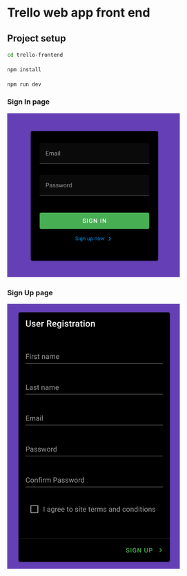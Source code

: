 # Trello web app front end

## Project setup

``` bash
cd trello-frontend

npm install

npm run dev
```

### Sign In page

<img src='public/signin-page.png' width='400'>

### Sign Up page

<img src='public/signup-page.png' width='400'>
